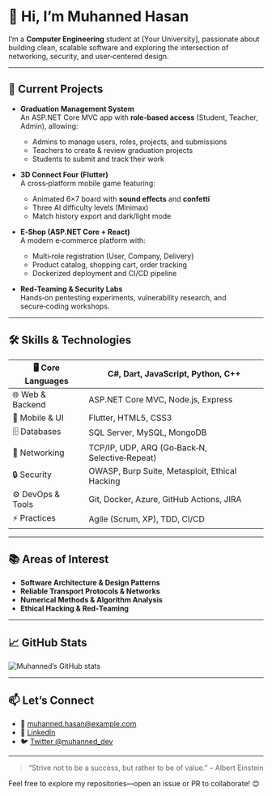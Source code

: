 # 👋 Hi, I’m Muhanned Hasan

I’m a **Computer Engineering** student at [Your University], passionate about building clean, scalable software and exploring the intersection of networking, security, and user‑centered design.

---

## 🎯 Current Projects

- **Graduation Management System**  
  An ASP.NET Core MVC app with **role‑based access** (Student, Teacher, Admin), allowing:
  - Admins to manage users, roles, projects, and submissions  
  - Teachers to create & review graduation projects  
  - Students to submit and track their work  

- **3D Connect Four (Flutter)**  
  A cross‑platform mobile game featuring:
  - Animated 6×7 board with **sound effects** and **confetti**  
  - Three AI difficulty levels (Minimax)  
  - Match history export and dark/light mode  

- **E‑Shop (ASP.NET Core + React)**  
  A modern e‑commerce platform with:
  - Multi‑role registration (User, Company, Delivery)  
  - Product catalog, shopping cart, order tracking  
  - Dockerized deployment and CI/CD pipeline  

- **Red‑Teaming & Security Labs**  
  Hands‑on pentesting experiments, vulnerability research, and secure‑coding workshops.

---

## 🛠️ Skills & Technologies

| 🖥️  Core Languages      | C#, Dart, JavaScript, Python, C++       |
| ----------------------- | --------------------------------------------- |
| 🌐  Web & Backend       | ASP.NET Core MVC, Node.js, Express            |
| 📱  Mobile & UI         | Flutter, HTML5, CSS3                   |
| 🗄️  Databases           | SQL Server, MySQL, MongoDB                    |
| 🔗  Networking         | TCP/IP, UDP, ARQ (Go‑Back‑N, Selective‑Repeat) |
| 🔒  Security            | OWASP, Burp Suite, Metasploit, Ethical Hacking|
| ⚙️  DevOps & Tools      | Git, Docker, Azure, GitHub Actions, JIRA      |
| ⚡  Practices            | Agile (Scrum, XP), TDD, CI/CD                 |

---

## 📚 Areas of Interest

- **Software Architecture & Design Patterns**  
- **Reliable Transport Protocols & Networks**  
- **Numerical Methods & Algorithm Analysis**  
- **Ethical Hacking & Red‑Teaming**

---

## 📈 GitHub Stats

![Muhanned’s GitHub stats](https://github-readme-stats.vercel.app/api?username=MOHANED8&show_icons=true&theme=dark)

---

## 📫 Let’s Connect

- 📧 [muhanned.hasan@example.com](mailto:muhanned.hasan@example.com)  
- 🔗 [LinkedIn](https://www.linkedin.com/in/muhanned-hasan)  
- 🐦 [Twitter @muhanned_dev](https://twitter.com/muhanned_dev)

---

> “Strive not to be a success, but rather to be of value.” – Albert Einstein

Feel free to explore my repositories—open an issue or PR to collaborate! 😊  
